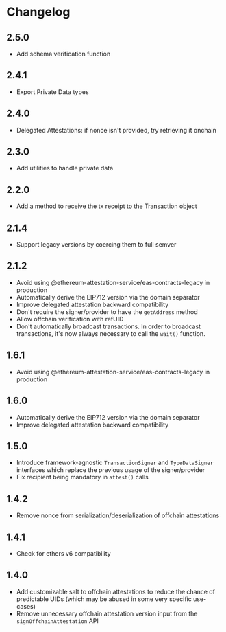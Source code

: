 # Changelog

## 2.5.0

- Add schema verification function

## 2.4.1

- Export Private Data types

## 2.4.0

- Delegated Attestations: if nonce isn't provided, try retrieving it onchain

## 2.3.0

- Add utilities to handle private data

## 2.2.0

- Add a method to receive the tx receipt to the Transaction object

## 2.1.4

- Support legacy versions by coercing them to full semver

## 2.1.2

- Avoid using @ethereum-attestation-service/eas-contracts-legacy in production
- Automatically derive the EIP712 version via the domain separator
- Improve delegated attestation backward compatibility
- Don't require the signer/provider to have the `getAddress` method
- Allow offchain verification with refUID
- Don't automatically broadcast transactions. In order to broadcast transactions, it's now always necessary to call the `wait()` function.

## 1.6.1

- Avoid using @ethereum-attestation-service/eas-contracts-legacy in production

## 1.6.0

- Automatically derive the EIP712 version via the domain separator
- Improve delegated attestation backward compatibility

## 1.5.0

- Introduce framework-agnostic `TransactionSigner` and `TypeDataSigner` interfaces which replace the previous usage of the signer/provider
- Fix recipient being mandatory in `attest()` calls

## 1.4.2

- Remove nonce from serialization/deserialization of offchain attestations

## 1.4.1

- Check for ethers v6 compatibility

## 1.4.0

- Add customizable salt to offchain attestations to reduce the chance of predictable UIDs (which may be abused in some very specific use-cases)
- Remove unnecessary offchain attestation version input from the `signOffchainAttestation` API
